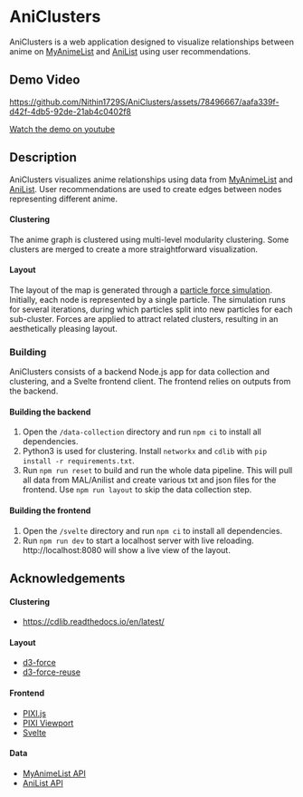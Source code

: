 # AniClusters

AniClusters is a web application designed to visualize relationships between anime on [MyAnimeList](https://myanimelist.net/) and [AniList](https://anilist.co/home) using user recommendations.

<!-- Overview image -->

## Demo Video


https://github.com/Nithin1729S/AniClusters/assets/78496667/aafa339f-d42f-4db5-92de-21ab4c0402f8



[Watch the demo on youtube](https://myanimelist.net/)
## Description
AniClusters visualizes anime relationships using data from [MyAnimeList](https://myanimelist.net/) and [AniList](https://anilist.co/home). User recommendations are used to create edges between nodes representing different anime.


#### Clustering
The anime graph is clustered using multi-level modularity clustering. Some clusters are merged to create a more straightforward visualization.

#### Layout
The layout of the map is generated through a [particle force simulation](https://github.com/d3/d3-force). Initially, each node is represented by a single particle. The simulation runs for several iterations, during which particles split into new particles for each sub-cluster. Forces are applied to attract related clusters, resulting in an aesthetically pleasing layout.

### Building
AniClusters consists of a backend Node.js app for data collection and clustering, and a Svelte frontend client. The frontend relies on outputs from the backend.

#### Building the backend

1. Open the `/data-collection` directory and run `npm ci` to install all dependencies.
2. Python3 is used for clustering. Install `networkx` and `cdlib` with `pip install -r requirements.txt`.
3. Run `npm run reset` to build and run the whole data pipeline. This will pull all data from MAL/Anilist and create various txt and json files for the frontend. Use `npm run layout` to skip the data collection step.

#### Building the frontend

1. Open the `/svelte` directory and run `npm ci` to install all dependencies.
2. Run `npm run dev` to start a localhost server with live reloading. http://localhost:8080 will show a live view of the layout.

## Acknowledgements

#### Clustering

- https://cdlib.readthedocs.io/en/latest/

#### Layout

- [d3-force](https://github.com/d3/d3-force)
- [d3-force-reuse](https://github.com/twosixlabs/d3-force-reuse)

#### Frontend

- [PIXI.js](https://www.pixijs.com/)
- [PIXI Viewport](https://github.com/davidfig/pixi-viewport)
- [Svelte](https://svelte.dev/)

#### Data

- [MyAnimeList API](https://myanimelist.net/apiconfig/references/api/v2)
- [AniList API](https://anilist.gitbook.io/anilist-apiv2-docs/)
